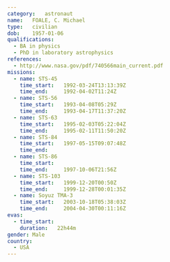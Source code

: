 ```yaml
---
category:	astronaut
name:	FOALE, C. Michael
type:	civilian
dob:	1957-01-06
qualifications:
  - BA in physics
  - PhD in laboratory astrophysics
references:
  - http://www.nasa.gov/pdf/740566main_current.pdf
missions:
  - name: STS-45
    time_start:   1992-03-24T13:13:39Z
    time_end:     1992-04-02T11:24Z
  - name: STS-56
    time_start:   1993-04-08T05:29Z
    time_end:     1993-04-17T11:37:20Z
  - name: STS-63
    time_start:   1995-02-03T05:22:04Z
    time_end:     1995-02-11T11:50:20Z
  - name: STS-84
    time_start:   1997-05-15T09:07:48Z
    time_end:     
  - name: STS-86
    time_start:   
    time_end:     1997-10-06T21:56Z
  - name: STS-103
    time_start:   1999-12-20T00:50Z
    time_end:     1999-12-28T00:01:35Z
  - name: Soyuz TMA-3
    time_start:   2003-10-18T05:38:03Z
    time_end:     2004-04-30T00:11:16Z
evas:
  - time_start: 
    duration:   22h44m
gender:	Male
country:
  - USA
---
```

